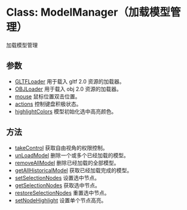 # Class: ModelManager（加载模型管理）

加载模型管理

## 参数

-   [GLTFLoader](/views/type/components/model-manager/gltf-model/index) 用于载入 gltf 2.0 资源的加载器。
-   [OBJLoader](/views/type/components/model-manager/obj-model/index) 用于载入 obj 2.0 资源的加载器。
-   [mouse](/views/type/components/model-manager/gltf-model/index) 鼠标位置双击位置。
-   [actions](/views/type/components/model-manager/gltf-model/index) 控制键盘积极状态。
-   [highlightColors](/views/type/components/model-manager/gltf-model/index) 模型初始化选中高亮颜色。

## 方法

-   [takeControl](/views/type/components/model-manager/method/take-control) 获取自由视角的权限控制。
-   [unLoadModel](/views/type/components/model-manager/method/un-load-model) 删除一个或多个已经加载的模型。
-   [removeAllModel](/views/type/components/model-manager/method/remove-all-model) 删除已经加载的全部模型。
-   [getAllHistoricalModel](/views/type/components/model-manager/method/get-all-historical-model) 获取已经加载完成的模型。
-   [setSelectionNodes](/views/type/components/model-manager/method/set-selection-nodes) 设置选中节点。
-   [getSelectionNodes](/views/type/components/model-manager/method/get-selection-nodes) 获取选中节点。
-   [restoreSelectionNodes](/views/type/components/model-manager/method/restore-selection-nodes) 重置选中节点。
-   [setNodeHighlight](/views/type/components/model-manager/method/set-node-highlight) 设置单个节点高亮。

